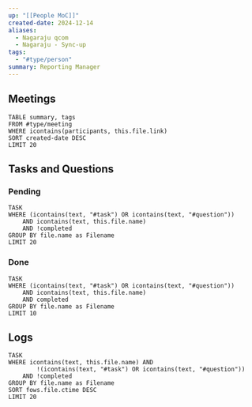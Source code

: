 ```yaml
---
up: "[[People MoC]]"
created-date: 2024-12-14
aliases:
  - Nagaraju qcom
  - Nagaraju - Sync-up
tags:
  - "#type/person"
summary: Reporting Manager
---
```


## Meetings
```dataview
TABLE summary, tags
FROM #type/meeting
WHERE icontains(participants, this.file.link)
SORT created-date DESC
LIMIT 20
```
## Tasks and Questions

### Pending

```dataview
TASK
WHERE (icontains(text, "#task") OR icontains(text, "#question"))
	AND icontains(text, this.file.name)
	AND !completed
GROUP BY file.name as Filename
LIMIT 20
```

### Done

```dataview
TASK
WHERE (icontains(text, "#task") OR icontains(text, "#question"))
	AND icontains(text, this.file.name)
	AND completed
GROUP BY file.name as Filename
LIMIT 10
```

## Logs

```dataview
TASK
WHERE icontains(text, this.file.name) AND 
		!(icontains(text, "#task") OR icontains(text, "#question"))
	AND !completed
GROUP BY file.name as Filename
SORT fows.file.ctime DESC
LIMIT 20
```
